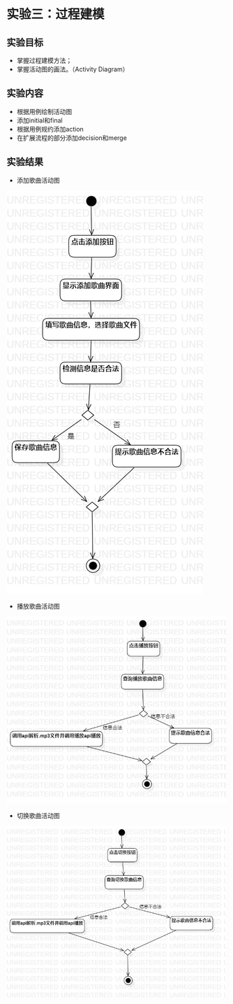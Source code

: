 # 实验三：过程建模

## 实验目标
+ 掌握过程建模方法；
+ 掌握活动图的画法。（Activity Diagram）

## 实验内容
+ 根据用例绘制活动图
+ 添加initial和final
+ 根据用例规约添加action
+ 在扩展流程的部分添加decision和merge

## 实验结果

+ 添加歌曲活动图

![添加歌曲活动图](./img/activity1.jpg)

+ 播放歌曲活动图

![播放歌曲活动图](./img/activity2.jpg)

+ 切换歌曲活动图

![切换歌曲活动图](./img/activity3.jpg)
